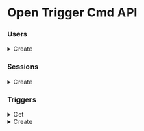 # Open Trigger Cmd API


### Users

<details>
  <summary>Create</summary>

  - curl:
    ```shell
      curl -kv -H 'Content-Type: application/json' -d '{"email": "root@root.com", "password": "123456"}' -X 'POST' "http://localhost:3333/api/v1/users/" | jq
    ```

  - status_code: 201 Created

  - return:
    ```json
    {
      "id": 11,
      "email": "root@root.com"
    }
    ```
</details>


### Sessions

<details>
  <summary>Create</summary>

  - curl:
    ```shell
      curl -kv -H 'Content-Type: application/json' -d '{"email": "root@root.com", "password": "123456"}' -X 'POST' "http://localhost:3333/api/v1/sessions/" | jq
    ```

  - status_code: 201 Created

  - return:
    ```json
    {
      "user": {
        "email": "root@root.com"
      },
      "token": "eyJhbGciOiJIUzI1NiIsInR5cCI6IkpXVCJ9.eyJpZCI6MTAsImlhdCI6MTU5Nzg4OTYwNiwiZXhwIjoxNTk3ODkzMjA2fQ.fWmdfQWT-6o6lmvWtIp4XofXwUor9GoOASUX9LXgIs4"
    }
    ```
</details>

### Triggers

<details>
  <summary>Get</summary>

  - curl:
    ```shell
      curl -kv -H 'Content-Type: application/json' -H 'authorization: bearer eyJhbGciOiJIUzI1NiIsInR5cCI6IkpXVCJ9.eyJpZCI6MSwiaWF0IjoxNTk4NTY2MzE3LCJleHAiOjE1OTg1Njk5MTd9.liza4XVdSDHQ1c3cGw7qjk1FcsXz0wHKtjcH2kHv8A4' -X 'GET' "http://localhost:3333/api/v1/triggers/" | jq
    ```

    - status_code: 200 Ok

    - return:
      ```json
      [
        {
          "id": 2,
          "name": "testing",
          "command": "sudo apt-get upgrade",
          "voice": "testing",
          "userId": 1,
          "createdAt": "2020-08-25T01:22:41.823Z",
          "updatedAt": "2020-08-25T01:22:41.823Z"
      }
    ]
      ```
</details>

<details>
  <summary>Create</summary>

  - curl:
    ```shell
      curl -kv -H 'Content-Type: application/json' -H 'authorization: bearer eyJhbGciOiJIUzI1NiIsInR5cCI6IkpXVCJ9.eyJpZCI6MSwiaWF0IjoxNTk4MzAxMzEyLCJleHAiOjE1OTgzMDQ5MTJ9.Si37s1JBHJLB1kX2VGKZKRFA2X3jsLDXSIvqD9Is9xk' -d '{ "name": "testing", "voice": "testing", "command": "sudo apt-get upgrade" }' -X 'POST' "http://localhost:3333/api/v1/triggers" | jq
    ```

  - status_code: 201 Created

  - return
    ```json
    {
      "id": 3,
      "name": "testing",
      "voice": "testing",
      "command": "sudo apt-get upgrade",
    }
    ```
</details>
